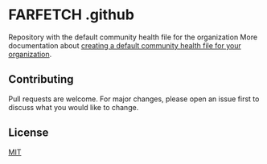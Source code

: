 # FARFETCH .github

Repository with the default community health file for the organization
More documentation about [creating a default community health file for your organization](https://help.github.com/en/articles/creating-a-default-community-health-file-for-your-organization).

## Contributing

Pull requests are welcome. For major changes, please open an issue first to discuss what you would like to change.

## License

[MIT](LICENSE)

